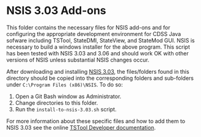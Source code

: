 # NSIS 3.03 Add-ons #

This folder contains the necessary files for NSIS add-ons and for configuring the
appropriate development environment for CDSS Java sofware
including TSTool, StateDMI, StateView, and StateMod GUI.
NSIS is necessary to build a windows installer for the above program.
This script has been tested with NSIS 3.03 and 3.06 and should work OK with
other versions of NSIS unless substantial NSIS changes occur.

After downloading and installing [NSIS 3.03](https://sourceforge.net/projects/nsis/),
the files/folders found in this directory should be copied into the corresponding
folders and sub-folders under `C:\Program Files (x86)\NSIS`. To do so:

1. Open a Git Bash window as Administrator.
2. Change directories to this folder.
3. Run the `install-to-nsis-3.03.sh` script.

For more information about these specific files and how to add them to NSIS 3.03 see
the online [TSTool Developer documentation](http://learn.openwaterfoundation.org/cdss-app-tstool-doc-dev/dev-env/nsis/).
